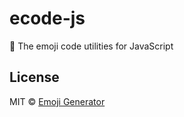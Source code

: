 # ecode-js
:musical_score: The emoji code utilities for JavaScript


## License
MIT &copy; [Emoji Generator](https://emoji-gen.ninja)
